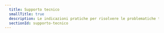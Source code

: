 ```yaml
---
  title: Supporto tecnico
  smallTitle: true
  description: Le indicazioni pratiche per risolvere le problematiche tecniche ricorrenti
  sectionId: supporto-tecnico
---
```

